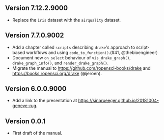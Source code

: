 ## Version 7.12.2.9000

* Replace the `iris` dataset with the `airquality` dataset.

## Version 7.7.0.9002

- Add a chapter called `scripts` describing `drake`'s approach to script-based workflows and using `code_to_function()`.(#41, @thebioengineer) 
- Document new `on_select` behaviour of `vis_drake_graph()`, `drake_graph_info()`, and `render_drake_graph()`.
- Migrate the manual to <https://github.com/ropensci-books/drake> and <https://books.ropensci.org/drake> (@jeroen).

## Version 6.0.0.9000

- Add a link to the presentation at https://sinarueeger.github.io/20181004-geneve-rug.

## Version 0.0.1

- First draft of the manual.
